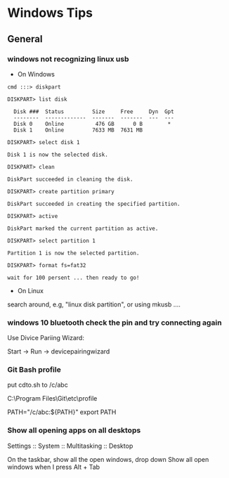 
# Windows Tips

## General

### windows not recognizing linux usb

- On Windows

```
cmd :::> diskpart

DISKPART> list disk

  Disk ###  Status         Size     Free     Dyn  Gpt
  --------  -------------  -------  -------  ---  ---
  Disk 0    Online          476 GB      0 B        *
  Disk 1    Online         7633 MB  7631 MB

DISKPART> select disk 1

Disk 1 is now the selected disk.

DISKPART> clean

DiskPart succeeded in cleaning the disk.

DISKPART> create partition primary

DiskPart succeeded in creating the specified partition.

DISKPART> active

DiskPart marked the current partition as active.

DISKPART> select partition 1

Partition 1 is now the selected partition.

DISKPART> format fs=fat32

wait for 100 persent ... then ready to go!

```

- On Linux

search around, e.g, "linux disk partition", or using mkusb ....


### windows 10 bluetooth check the pin and try connecting again

Use Divice Pariing Wizard:

Start -> Run -> devicepairingwizard

### Git Bash profile

put cdto.sh to /c/abc

C:\Program Files\Git\etc\profile

PATH="/c/abc:${PATH}"
export PATH

### Show all opening apps on all desktops

Settings :: System :: Multitasking :: Desktop

On the taskbar, show all the open windows, drop down
Show all open windows when I press Alt + Tab



